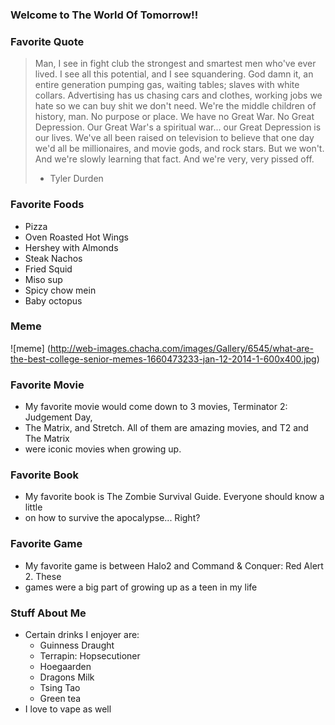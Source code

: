 ### Welcome to The World Of Tomorrow!!

### Favorite Quote
> Man, I see in fight club the strongest and smartest men who've ever lived. I 
 see all this potential, and I see squandering. God damn it, an entire generation
  pumping gas, waiting tables; slaves with white collars. Advertising has us chasing 
 cars and clothes, working jobs we hate so we can buy shit we don't need. We're the 
 middle children of history, man. No purpose or place. We have no Great War. No Great
 Depression. Our Great War's a spiritual war... our Great Depression is our lives. 
 We've all been raised on television to believe that one day we'd all be millionaires,
 and movie gods, and rock stars. But we won't. And we're slowly learning that fact. 
 And we're very, very pissed off. 
 > - Tyler Durden


### Favorite Foods
* Pizza
* Oven Roasted Hot Wings
* Hershey with Almonds
* Steak Nachos
* Fried Squid
* Miso sup
* Spicy chow mein
* Baby octopus

### Meme
![meme] (http://web-images.chacha.com/images/Gallery/6545/what-are-the-best-college-senior-memes-1660473233-jan-12-2014-1-600x400.jpg)


### Favorite Movie
* My favorite movie would come down to 3 movies, Terminator 2: Judgement Day, 
* The Matrix, and Stretch. All of them are amazing movies, and T2 and The Matrix
* were iconic movies when growing up.

### Favorite Book
* My favorite book is The Zombie Survival Guide. Everyone should know a little
* on how to survive the apocalypse... Right?

### Favorite Game
* My favorite game is between Halo2 and Command & Conquer: Red Alert 2. These 
* games were a big part of growing up as a teen in my life

### Stuff About Me
* Certain drinks I enjoyer are:
    * Guinness Draught
    * Terrapin: Hopsecutioner
    * Hoegaarden
    * Dragons Milk
    * Tsing Tao
    * Green tea
* I love to vape as well
